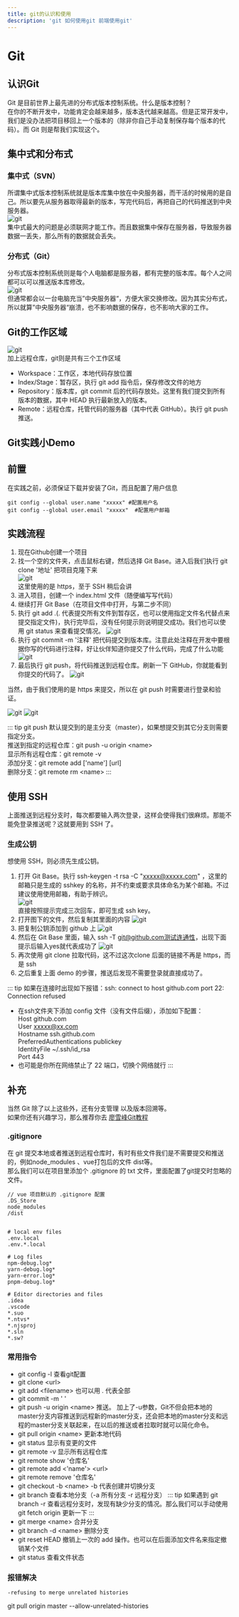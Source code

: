 ```yaml
---
title: git的认识和使用
description: 'git 如何使用git 前端使用git'
---
```


# Git

## 认识Git
Git 是目前世界上最先进的分布式版本控制系统。什么是版本控制？  
在你的不断开发中，功能肯定会越来越多，版本迭代越来越高。但是正常开发中，我们是没办法把项目移回上一个版本的（除非你自己手动复制保存每个版本的代码）。而 Git 则是帮我们实现这个。  

## 集中式和分布式

### 集中式（SVN）
所谓集中式版本控制系统就是版本库集中放在中央服务器，而干活的时候用的是自己。所以要先从服务器取得最新的版本，写完代码后，再把自己的代码推送到中央服务器。  
![git](../../assets/other/git1_01.png)   
集中式最大的问题是必须联网才能工作。而且数据集中保存在服务器，导致服务器数据一丢失，那么所有的数据就会丢失。  

### 分布式（Git）
分布式版本控制系统则是每个人电脑都是服务器，都有完整的版本库。每个人之间都可以可以推送版本库修改。  
![git](../../assets/other/git1_02.png)   
但通常都会以一台电脑充当”中央服务器“，方便大家交换修改。因为其实分布式，所以就算”中央服务器“崩溃，也不影响数据的保存，也不影响大家的工作。


## Git的工作区域
![git](../../assets/other/git1_03.png)  
加上远程仓库，git则是共有三个工作区域  
* Workspace：工作区，本地代码存放位置
* Index/Stage：暂存区，执行 git add 指令后，保存修改文件的地方
* Repository：版本库，git commit 后的代码存放处。这里有我们提交到所有版本的数据，其中 HEAD 执行最新放入的版本。
* Remote：远程仓库，托管代码的服务器（其中代表 GitHub）。执行 git push 推送。  

## Git实践小Demo

## 前置
在实践之前，必须保证下载并安装了Git，而且配置了用户信息  
```
git config --global user.name "xxxxx" #配置用户名
git config --global user.email "xxxxx"  #配置用户邮箱
```

## 实践流程
1. 现在Github创建一个项目
2. 找一个空的文件夹，点击鼠标右键，然后选择 Git Base。进入后我们执行 git clone '地址' 把项目克隆下来  
![git](../../assets/other/git1_04.png)  
这里使用的是 https，至于 SSH 稍后会讲  
3. 进入项目，创建一个 index.html 文件（随便编写写代码）
4. 继续打开 Git Base（在项目文件中打开，与第二步不同）
5. 执行 git add .(. 代表提交所有文件到暂存区，也可以使用指定文件名代替点来提交指定文件)，执行完毕后，没有任何提示则说明提交成功。我们也可以使用 git status 来查看提交情况。
![git](../../assets/other/git1_05.png)  
6. 执行 git commit -m '注释' 把代码提交到版本库。注意此处注释在开发中要根据你写的代码进行注释，好让伙伴知道你提交了什么代码，完成了什么功能
![git](../../assets/other/git1_06.png)  
7. 最后执行 git push，将代码推送到远程仓库。刷新一下 GitHub，你就能看到你提交的代码了。
![git](../../assets/other/git1_07.png)  

当然，由于我们使用的是 https 来提交，所以在 git push 时需要进行登录和验证。  

![git](../../assets/other/git1_08.png) 
![git](../../assets/other/git1_09.png) 

::: tip
git push 默认提交到的是主分支（master），如果想提交到其它分支则需要指定分支。  
推送到指定的远程仓库：git push -u origin \<name\>   
显示所有远程仓库：git remote -v   
添加分支：git remote add ['name'] [url]  
删除分支：git remote rm \<name\>
:::

## 使用 SSH
上面推送到远程分支时，每次都要输入两次登录，这样会使得我们很麻烦。那能不能免登录推送呢？这就要用到 SSH 了。  
### 生成公钥
想使用 SSH，则必须先生成公钥。  
1. 打开 Git Base。执行 ssh-keygen -t rsa -C "xxxxx@xxxxx.com" ，这里的邮箱只是生成的 sshkey 的名称，并不约束或要求具体命名为某个邮箱。不过建议使用使用邮箱，有助于辨识。  
![git](../../assets/other/git1_10.png)   
直接按照提示完成三次回车，即可生成 ssh key。
2. 打开图下的文件，然后复制其里面的内容
![git](../../assets/other/git1_12.png)   
3. 把复制公钥添加到 github 上
![git](../../assets/other/git1_13.png)  
4. 然后在 Git Base 里面，输入 ssh -T git@github.com测试连通性，出现下面提示后输入yes就代表成功了
![git](../../assets/other/git1_14.png)  
5. 再次使用 git clone 拉取代码，这不过这次clone 后面的链接不再是 https，而是 ssh  
6. 之后重复上面 demo 的步骤，推送后发现不需要登录就直接成功了。  

::: tip
如果在连接时出现如下报错：ssh: connect to host github.com port 22: Connection refused  
* 在ssh文件夹下添加 config 文件（没有文件后缀），添加如下配置：  
Host github.com  
User xxxxx@xx.com  
Hostname ssh.github.com  
PreferredAuthentications publickey  
IdentityFile ~/.ssh/id_rsa  
Port 443
* 也可能是你所在网络禁止了 22 端口，切换个网络就行
:::

## 补充
当然 Git 除了以上这些外，还有分支管理 以及版本回溯等。  
如果你还有兴趣学习，那么推荐你去  [廖雪峰Git教程](https://www.liaoxuefeng.com/wiki/896043488029600)  

### .gitignore
在 git 提交本地或者推送到远程仓库时，有时有些文件我们是不需要提交和推送的，例如node_modules
、vue打包后的文件 dist等。  
那么我们可以在项目里添加个 .gitignore 的 txt 文件，里面配置了git提交时忽略的文件。  
```
// vue 项目默认的 .gitignore 配置
.DS_Store
node_modules
/dist


# local env files
.env.local
.env.*.local

# Log files
npm-debug.log*
yarn-debug.log*
yarn-error.log*
pnpm-debug.log*

# Editor directories and files
.idea
.vscode
*.suo
*.ntvs*
*.njsproj
*.sln
*.sw?

```
### 常用指令
* git config -l 查看git配置
* git clone \<url\>
* git add \<filename\> 也可以用 . 代表全部
* git commit -m ' '
* git push -u origin \<name\> 推送。 加上了-u参数，Git不但会把本地的master分支内容推送到远程新的master分支，还会把本地的master分支和远程的master分支关联起来，在以后的推送或者拉取时就可以简化命令。
* git pull origin \<name\> 更新本地代码
* git status 显示有变更的文件
* git remote -v 显示所有远程仓库
* git remote show '仓库名'
* git remote add \<'name'\> \<url\>
* git remote remove '仓库名'
* git checkout -b \<name\> -b 代表创建并切换分支
* git branch 查看本地分支（-a 所有分支 -r 远程分支）
::: tip
如果遇到 git branch -r 查看远程分支时，发现有缺少分支的情况。那么我们可以手动使用 git fetch origin 更新一下
:::
* git merge \<name\> 合并分支
* git branch -d \<name\> 删除分支
* git reset HEAD 撤销上一次的 add 操作。也可以在后面添加文件名来指定撤销某个文件
* git status 查看文件状态

### 报错解决
```
-refusing to merge unrelated histories
```
git pull origin master --allow-unrelated-histories